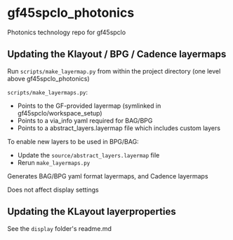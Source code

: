 # gf45spclo_photonics

Photonics technology repo for gf45spclo

## Updating the Klayout / BPG / Cadence layermaps
Run `scripts/make_layermap.py` from within the project directory (one level above gf45spclo_photonics)

`scripts/make_layermaps.py`:
* Points to the GF-provided layermap (symlinked in gf45spclo/workspace_setup)
* Points to a via_info yaml required for BAG/BPG
* Points to a abstract_layers.layermap file which includes custom layers

To enable new layers to be used in BPG/BAG:
* Update the `source/abstract_layers.layermap` file
* Rerun `make_layermaps.py` 

Generates BAG/BPG yaml format layermaps, and Cadence layermaps

Does not affect display settings


## Updating the KLayout layerproperties
See the `display` folder's readme.md